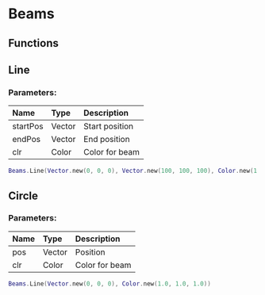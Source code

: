 # Beams

## Functions

## Line

### Parameters:

| Name | Type | Description |
| :--- | :--- | :--- |
| startPos | Vector | Start position |
| endPos | Vector | End position |
| clr | Color | Color for beam |

```lua
Beams.Line(Vector.new(0, 0, 0), Vector.new(100, 100, 100), Color.new(1.0, 1.0, 1.0))
```

## Circle

### Parameters:

| Name | Type | Description |
| :--- | :--- | :--- |
| pos | Vector | Position |
| clr | Color | Color for beam |

```lua
Beams.Line(Vector.new(0, 0, 0), Color.new(1.0, 1.0, 1.0))
```

